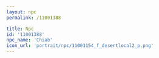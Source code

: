 ```yaml
---
layout: npc
permalink: /11001388

title: Npc
id: '11001388'
npc_name: 'Chiab'
icon_url: 'portrait/npc/11001154_f_desertlocal2_p.png'
---
```

